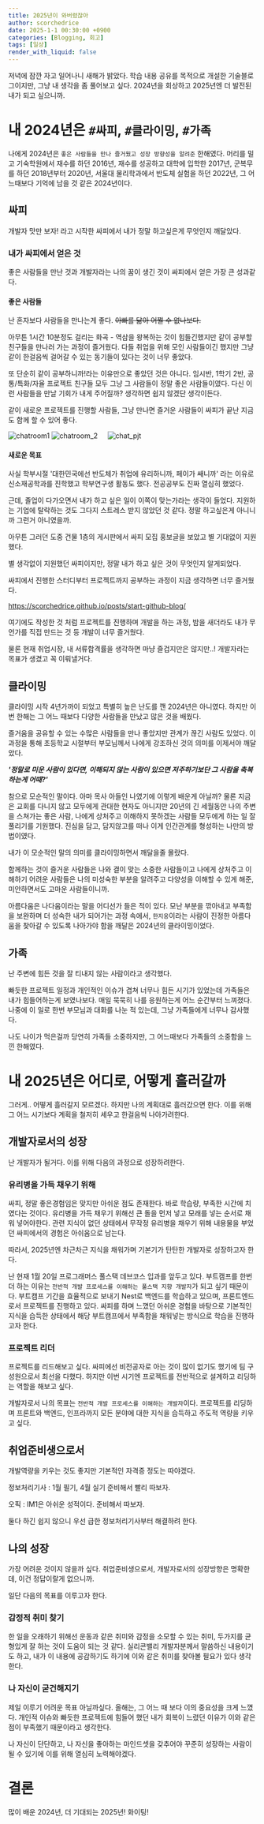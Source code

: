 ```yaml
---
title: 2025년이 와버렸잖아
author: scorchedrice
date: 2025-1-1 00:30:00 +0900
categories: [Blogging, 회고]
tags: [일상]
render_with_liquid: false
---
```


저녁에 잠깐 자고 일어나니 새해가 밝았다. 학습 내용 공유를 목적으로 개설한 기술블로그이지만, 그냥 내 생각을 좀 풀어보고 싶다. 2024년을 회상하고 2025년엔 더 발전된 내가 되고 싶으니까.

# 내 2024년은 `#싸피`, `#클라이밍`, `#가족`

나에게 2024년은 `좋은 사람들을 만나 즐거웠고 성장 방향성을 알려준` 한해였다. 
머리를 밀고 기숙학원에서 재수를 하던 2016년, 재수를 성공하고 대학에 입학한 2017년, 군복무를 하던 2018년부터 2020년, 서울대 물리학과에서 반도체 실험을 하던 2022년, 그 어느때보다 기억에 남을 것 같은 2024년이다.

## 싸피

개발자 맛만 보자! 라고 시작한 싸피에서 내가 정말 하고싶은게 무엇인지 깨달았다.

### 내가 싸피에서 얻은 것

좋은 사람들을 만난 것과 개발자라는 나의 꿈이 생긴 것이 싸피에서 얻은 가장 큰 성과같다.

#### 좋은 사람들

난 혼자보다 사람들을 만나는게 좋다. ~~아빠를 닮아 어쩔 수 없나보다.~~

아무튼 1시간 10분정도 걸리는 화곡 - 역삼을 왕복하는 것이 힘들긴했지만 같이 공부할 친구들을 만나러 가는 과정이 즐거웠다. 다들 취업을 위해 모인 사람들이긴 했지만 그냥 같이 한걸음씩 걸어갈 수 있는 동기들이 있다는 것이 너무 좋았다.

또 단순히 같이 공부하니까!라는 이유만으로 좋았던 것은 아니다. 
임시반, 1학기 2반, 공통/특화/자율 프로젝트 친구들 모두 그냥 그 사람들이 정말 좋은 사람들이였다. 
다신 이런 사람들을 만날 기회가 내게 주어질까? 생각하면 쉽지 않겠단 생각이든다.

같이 새로운 프로젝트를 진행할 사람들, 그냥 만나면 즐거운 사람들이 싸피가 끝난 지금도 함께 할 수 있어 좋다.

<div style="display: flex; gap: 20px; align-items: flex-start;">
  <div>
    <img src="/assets/img/blogging/chatRoom_1.png" alt="chatroom1">
    <img src="/assets/img/blogging/chatRoom_2.png" alt="chatroom_2">
  </div>
  <img src="/assets/img/blogging/new_pjt.JPG" alt="chat_pjt">
</div>

#### 새로운 목표

사실 학부시절 '대한민국에선 반도체가 취업에 유리하니까, 페이가 쌔니까' 라는 이유로 신소재공학과를 진학했고 학부연구생 활동도 했다. 전공공부도 진짜 열심히 했었다.

근데, 졸업이 다가오면서 내가 하고 싶은 일이 이쪽이 맞는가라는 생각이 들었다. 지원하는 기업에 탈락하는 것도 그다지 스트레스 받지 않았던 것 같다. 정말 하고싶은게 아니니까 그런거 아니였을까.

아무튼 그러던 도중 건물 1층의 게시판에서 싸피 모집 홍보글을 보았고 별 기대없이 지원했다.

별 생각없이 지원했던 싸피이지만, 정말 내가 하고 싶은 것이 무엇인지 알게되었다.

싸피에서 진행한 스터디부터 프로젝트까지 공부하는 과정이 지금 생각하면 너무 즐거웠다.

<a href="https://scorchedrice.github.io/posts/start-github-blog/">
  https://scorchedrice.github.io/posts/start-github-blog/
</a>


여기에도 작성한 것 처럼 프로젝트를 진행하며 개발을 하는 과정, 밤을 새더라도 내가 무언가를 직접 만드는 것 등 개발이 너무 즐거웠다.

물론 현재 취업시장, 내 서류합격률을 생각하면 마냥 즐겁지만은 않지만..! 개발자라는 목표가 생겼고 꼭 이뤄낼거다.

## 클라이밍

클라이밍 시작 4년가까이 되었고 특별히 높은 난도를 깬 2024년은 아니였다. 하지만 이번 한해는 그 어느 때보다 다양한 사람들을 만났고 많은 것을 배웠다.

즐거움을 공유할 수 있는 수많은 사람들을 만나 좋았지만 관계가 끊긴 사람도 있었다.
이 과정을 통해 초등학교 시절부터 부모님께서 나에게 강조하신 것의 의미를 이제서야 깨달았다.

***'정말로 미운 사람이 있다면, 이해되지 않는 사람이 있으면 저주하기보단 그 사람을 축복하는게 어때?'***

참으로 모순적인 말이다. 아마 목사 아들인 나였기에 이렇게 배운게 아닐까?
물론 지금은 교회를 다니지 않고 모두에게 관대한 현자도 아니지만 20년의 긴 세월동안 나의 주변을 스쳐가는 좋은 사람, 나에게 상처주고 이해하지 못하겠는 사람들 모두에게 하는 일 잘풀리기를 기원했다. 
진심을 담고, 담지않고를 떠나 이게 인간관계를 형성하는 나만의 방법이였다.

내가 이 모순적인 말의 의미를 클라이밍하면서 깨달을줄 몰랐다.

함께하는 것이 즐거운 사람들은 나와 결이 맞는 소중한 사람들이고
나에게 상처주고 이해하기 어려운 사람들은 나의 미성숙한 부분을 알려주고 다양성을 이해할 수 있게 해준, 미안하면서도 고마운 사람들이니까.

아름다움은 나다움이라는 말을 어디선가 들은 적이 있다. 
모난 부분을 깎아내고 부족함을 보완하며 더 성숙한 내가 되어가는 과정 속에서, 
`한지웅`이라는 사람이 진정한 아름다움을 찾아갈 수 있도록 나아가야 함을 깨달은 2024년의 클라이밍이었다.

## 가족

난 주변에 힘든 것을 잘 티내지 않는 사람이라고 생각했다.

빠듯한 프로젝트 일정과 개인적인 이슈가 겹쳐 너무나 힘든 시기가 있었는데 가족들은 내가 힘들어하는게 보였나보다. 매일 묵묵히 나를 응원하는게 어느 순간부터 느껴졌다.
나중에 이 일로 한번 부모님과 대화를 나눈 적 있는데, 그냥 가족들에게 너무나 감사했다.

나도 나이가 먹은걸까 당연히 가족들 소중하지만, 그 어느때보다 가족들의 소중함을 느낀 한해였다.

# 내 2025년은 어디로, 어떻게 흘러갈까

그러게.. 어떻게 흘러갈지 모르겠다. 하지만 나의 계획대로 흘러갔으면 한다. 이를 위해 그 어느 시기보다 계획을 철저히 세우고 한걸음씩 나아가려한다.

## 개발자로서의 성장

난 개발자가 될거다. 이를 위해 다음의 과정으로 성장하려한다.

### 유리병을 가득 채우기 위해

싸피, 정말 좋은경험임은 맞지만 아쉬운 점도 존재한다. 바로 학습량, 부족한 시간에 치였다는 것이다.
유리병을 가득 채우기 위해선 큰 돌을 먼저 넣고 모래를 넣는 순서로 채워 넣어야한다. 관련 지식이 없던 상태에서 무작정 유리병을 채우기 위해 내용물을 부었던 싸피에서의 경험은 아쉬움으로 남는다.

따라서, 2025년엔 차근차근 지식을 채워가며 기본기가 탄탄한 개발자로 성장하고자 한다.

난 현재 1월 20일 프로그래머스 풀스택 데브코스 입과를 앞두고 있다. 부트캠프를 한번 더 하는 이유는 `전반적 개발 프로세스를 이해하는 풀스택 지향 개발자`가 되고 싶기 때문이다.
부트캠프 기간을 효율적으로 보내기 Nest로 백엔드를 학습하고 있으며, 프론트엔드로서 프로젝트를 진행하고 있다. 싸피를 하며 느꼈던 아쉬운 경험을 바탕으로 기본적인 지식을 습득한 상태에서 해당 부트캠프에서 부족함을 채워넣는 방식으로 학습을 진행하고자 한다.

### 프로젝트 리더

프로젝트를 리드해보고 싶다. 싸피에선 비전공자로 아는 것이 많이 없기도 했기에 팀 구성원으로서 최선을 다했다. 하지만 이번 시기엔 프로젝트를 전반적으로 설계하고 리딩하는 역할을 해보고 싶다.

개발자로서 나의 목표는 `전반적 개발 프로세스를 이해하는 개발자`이다. 프로젝트를 리딩하며 프론트와 백엔드, 인프라까지 모든 분야에 대한 지식을 습득하고 주도적 역량을 키우고 싶다.

## 취업준비생으로서

개발역량을 키우는 것도 좋지만 기본적인 자격증 정도는 따야겠다.

정보처리기사 : 1월 필기, 4월 실기 준비해서 빨리 따보자.

오픽 : IM1은 아쉬운 성적이다. 준비해서 따보자.

둘다 하긴 쉽지 않으니 우선 급한 정보처리기사부터 해결하려 한다.

## 나의 성장

가장 어려운 것이지 않을까 싶다. 취업준비생으로서, 개발자로서의 성장방향은 명확한데, 이건 정답이랄게 없으니까.

일단 다음의 목표를 이루고자 한다.


### 감정적 취미 찾기

한 일을 오래하기 위해선 운동과 같은 취미와 감정을 소모할 수 있는 취미, 두가지를 균형있게 잘 하는 것이 도움이 되는 것 같다. 
실리콘밸리 개발자분께서 말씀하신 내용이기도 하고, 내가 이 내용에 공감하기도 하기에 이와 같은 취미를 찾아볼 필요가 있다 생각한다.

### 나 자신이 굳건해지기

제일 이루기 어려운 목표 아닐까싶다. 올해는, 그 어느 때 보다 이의 중요성을 크게 느꼈다. 개인적 이슈와 빠듯한 프로젝트에 힘들어 했던 내가 회복이 느렸던 이유가 이와 같은 점이 부족했기 때문이라고 생각한다.

나 자신이 단단하고, 나 자신을 좋아하는 마인드셋을 갖추어야 꾸준히 성장하는 사람이 될 수 있기에 이를 위해 열심히 노력해야겠다. 

# 결론

많이 배운 2024년, 더 기대되는 2025년! 화이팅!
